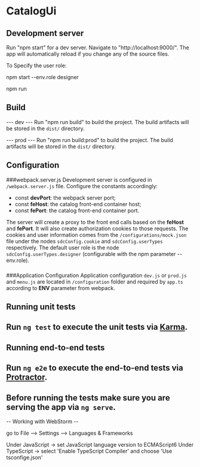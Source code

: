 # CatalogUi

## Development server
Run "npm start" for a dev server. 
Navigate to "http://localhost:9000/". 
The app will automatically reload if you change any of the source files.

To Specify the user role:

npm start --env.role designer

npm run <role>

## Build
--- dev ---
Run "npm run build" to build the project. 
The build artifacts will be stored in the `dist/` directory. 

--- prod ---
Run "npm run build:prod" to build the project. 
The build artifacts will be stored in the `dist/` directory. 

## Configuration

###webpack.server.js
Development server is configured in `/webpack.server.js` file. Configure the constants accordingly:
- const __devPort__: the webpack server port;
- const __feHost__: the catalog front-end container host;
- const __fePort__: the catalog front-end container port.

The server will create a proxy to the front end calls based on the  __feHost__ and __fePort__. 
It will also create authorization cookies to those requests. The cookies and user information comes from the 
`/configurations/mock.json` file under the nodes `sdcConfig.cookie` and `sdcConfig.userTypes` respectively.
The default user role is the node `sdcConfig.userTypes.designer` (configurable with the npm parameter --env.role).

###

###Application Configuration
Application configuration `dev.js` or `prod.js` and `menu.js` are located in `/configuration` folder and required by `app.ts` according to __ENV__ parameter from webpack.



## Running unit tests
## Run `ng test` to execute the unit tests via [Karma](https://karma-runner.github.io).

## Running end-to-end tests
## Run `ng e2e` to execute the end-to-end tests via [Protractor](http://www.protractortest.org/).
## Before running the tests make sure you are serving the app via `ng serve`.

-- Working with WebStorm -- 

go to File --> Settings --> Languages & Frameworks

Under JavaScript -> set JavaScript language version to ECMAScript6
Under TypeScript -> select 'Enable TypeScript Compiler' and choose 'Use tsconfige.json'

